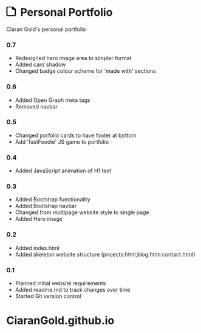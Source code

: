 # <img src="images/file-regular.svg" width="25" height="25" style="margin-right: 5px;">  Personal Portfolio

Ciaran Gold's personal portfolio 

### 0.7

- Redesigned hero image area to simpler format
- Added card shadow
- Changed badge colour scheme for 'made with' sections 

### 0.6

- Added Open Graph meta tags
- Removed navbar

### 0.5

- Changed porfolio cards to have footer at bottom
- Add 'fastFoodie' JS game to portfolio

### 0.4

- Added JavaScript animation of H1 text

### 0.3

- Added Bootstrap functionality
- Added Bootstrap navbar
- Changed from multipage website style to single page
- Added Hero image

### 0.2

- Added index.html
- Added skeleton website structure (projects.html,blog.html.contact.html)

### 0.1

- Planned initial website requirements
- Added readme.md to track changes over time
- Started Git version control


# CiaranGold.github.io
